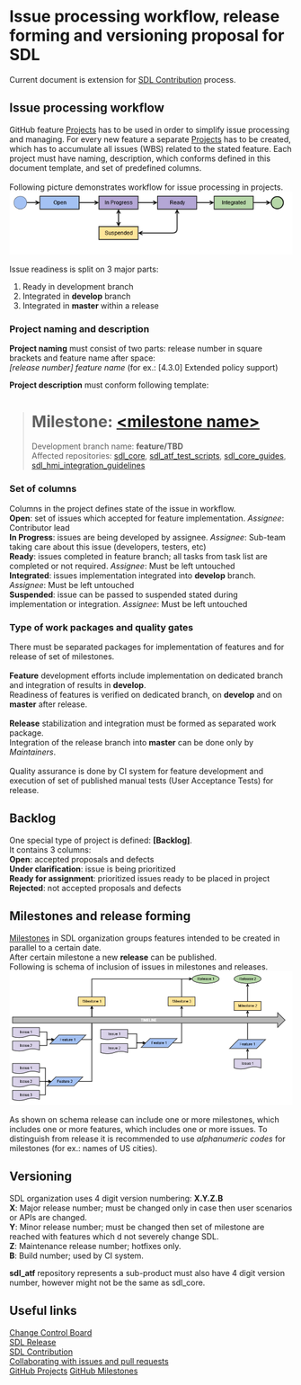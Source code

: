 # Issue processing workflow, release forming and versioning proposal for SDL

Current document is extension for [SDL Contribution][SDLContribution] process.

## Issue processing workflow
GitHub feature [Projects][GitHubProjects] has to be used in order to simplify issue processing and managing. For every new feature a separate [Projects][GitHubProjects] has to be created, which has to accumulate all issues (WBS) related to the stated feature. Each project must have naming, description, which conforms defined in this document template, and set of predefined columns. <br>
<br>Following picture demonstrates workflow for issue processing in projects. <br>
![Issue workflow](https://github.com/mghiumiusliu/sdl_core_guides/blob/lifecycle/docs/Lifecycle/assets/linear-workflow-for-github-issue.png)

Issue readiness is split on 3 major parts: <br>
1. Ready in development branch <br>
2. Integrated in **develop** branch <br>
3. Integrated in **master** within a release <br>

### Project naming and description
**Project naming** must consist of two parts: release number in square brackets and feature name after space:<br>
_[release number] feature name_ (for ex.: [4.3.0] Extended policy support)

**Project description** must conform following template:
> # Milestone: [\<milestone name\>](https://github.com/smartdevicelink/sdl_core/milestone/TBD)
> Development branch name: **feature/TBD** <br>
> Affected repositories: [sdl_core](https://github.com/smartdevicelink/sdl_core/tree/feature/TBD), [sdl_atf_test_scripts](https://github.com/smartdevicelink/sdl_atf_test_scripts/tree/feature/TBD), [sdl_core_guides](https://github.com/smartdevicelink/sdl_core_guides/tree/feature/TBD), [sdl_hmi_integration_guidelines](https://github.com/smartdevicelink/sdl_hmi_integration_guidelines/tree/feature/TBD) <br>

### Set of columns
Columns in the project defines state of the issue in workflow. <br>
**Open**: set of issues which accepted for feature implementation. _Assignee_: Contributor lead <br>
**In Progress**: issues are being developed by assignee. _Assignee_: Sub-team taking care about this issue (developers, testers, etc) <br>
**Ready**: issues completed in feature branch; all tasks from task list are completed or not required.  _Assignee_: Must be left untouched <br>
**Integrated**: issues implementation integrated into **develop** branch. _Assignee_: Must be left untouched <br>
**Suspended**: issue can be passed to suspended stated during implementation or integration. _Assignee_: Must be left untouched <br>

### Type of work packages and quality gates
There must be separated packages for implementation of features and for release of set of milestones. <br>
<br>
**Feature** development efforts include implementation on dedicated branch and integration of results in **develop**. <br>
Readiness of features is verified on dedicated branch, on **develop** and on **master** after release. <br>
<br>
**Release** stabilization and integration must be formed as separated work package.<br>
Integration of the release branch into **master** can be done only by _Maintainers_.<br>
<br>
Quality assurance is done by CI system for feature development and execution of set of published manual tests (User Acceptance Tests) for release.

## Backlog
One special type of project is defined: **[Backlog]**. <br>
It contains 3 columns: <br>
**Open**: accepted proposals and defects <br>
**Under clarification**: issue is being prioritized <br>
**Ready for assignment**: prioritized issues ready to be placed in project <br>
**Rejected**: not accepted proposals and defects <br>

## Milestones and release forming
[Milestones][GitHubMilestone] in SDL organization groups features intended to be created in parallel to a certain date. <br>
After certain milestone a new **release** can be published. <br>
Following is schema of inclusion of issues in milestones and releases. <br>
![Issue inclusion schema](https://github.com/mghiumiusliu/sdl_core_guides/blob/lifecycle/docs/Lifecycle/assets/issue-inclusion-schema.png)

As shown on schema release can include one or more milestones, which includes one or more features, which includes one or more issues. To distinguish from release it is recommended to use _alphanumeric codes_ for milestones (for eх.: names of US cities).

## Versioning
SDL organization uses 4 digit version numbering: **X.Y.Z.B** <br>
**X**: Major release number; must be changed only in case then user scenarios or APIs are changed. <br>
**Y**: Minor release number; must be changed then set of milestone are reached with features which d not severely change SDL. <br>
**Z**: Maintenance release number; hotfixes only. <br>
**B**: Build number; used by CI system. <br>

**sdl_atf** repository represents a sub-product must also have 4 digit version number, however might not be the same as sdl_core. <br>

## **Useful links**
[Change Control Board][CCB-LINK]<br>
[SDL Release][SDL-REL-LINK]<br>
[SDL Contribution][SDLContribution]<br>
[Collaborating with issues and pull requests][GH-COL-LINK]<br>
[GitHub Projects][GitHubProjects]
[GitHub Milestones][GitHubMilestone]


[SDL-ISSUE-PROCESSING]:https://github.com/mghiumiusliu/sdl_core_guides/blob/lifecycle/docs/Lifecycle/IssueProcessingWorkflow.md "Issue Processing Workflow"
[CCB-LINK]: ChangeControlBoard.md "Change Control Board"
[SDL-REL-LINK]: SDLRelease.md "SDL Release"
[GH-COL-LINK]: https://help.github.com/categories/collaborating-with-issues-and-pull-requests/ "Collaborating with issues and pull requests"
[SDLContribution]:https://github.com/mghiumiusliu/sdl_core_guides/blob/lifecycle/docs/Lifecycle/SDLContribution.md "SDL Contribution"
[GitHubProjects]:https://help.github.com/articles/tracking-the-progress-of-your-work-with-projects/ "GitHub Projects"
[GitHubMilestone]:https://help.github.com/articles/about-milestones/ "GitHub Milestones"
